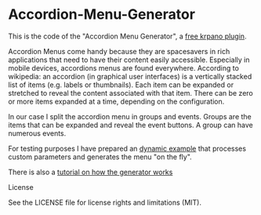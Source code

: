 Accordion-Menu-Generator
========================

This is the code of the "Accordion Menu Generator", a [free krpano plugin](http://krpano.com/plugins/userplugins/accordionmenu/#top).


Accordion Menus come handy because they are spacesavers in rich applications that need to have their content easily accessible. Especially in mobile devices, accordions menus are found everywhere. According to wikipedia: an accordion (in graphical user interfaces) is a vertically stacked list of items (e.g. labels or thumbnails). Each item can be expanded or stretched to reveal the content associated with that item. There can be zero or more items expanded at a time, depending on the configuration.

In our case I split the accordion menu in groups and events. Groups are the items that can be expanded and reveal the event buttons. A group can have numerous events.

For testing purposes I have prepared an [dynamic example](http://www.simulzine.com/projects/accordion-menu-generator/krpano/) that processes custom parameters and generates the menu "on the fly".


There is also a [tutorial on how the generator works](http://simulzine.com/blog/accordion-menu-krpano-panorama-viewer.html)

License

See the LICENSE file for license rights and limitations (MIT).

